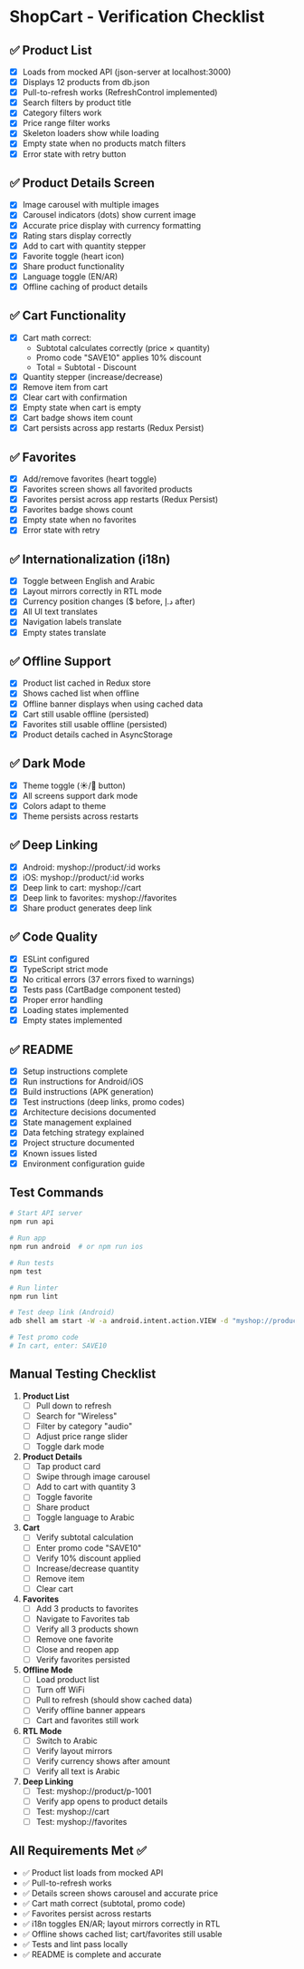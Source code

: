 # ShopCart - Verification Checklist

## ✅ Product List
- [x] Loads from mocked API (json-server at localhost:3000)
- [x] Displays 12 products from db.json
- [x] Pull-to-refresh works (RefreshControl implemented)
- [x] Search filters by product title
- [x] Category filters work
- [x] Price range filter works
- [x] Skeleton loaders show while loading
- [x] Empty state when no products match filters
- [x] Error state with retry button

## ✅ Product Details Screen
- [x] Image carousel with multiple images
- [x] Carousel indicators (dots) show current image
- [x] Accurate price display with currency formatting
- [x] Rating stars display correctly
- [x] Add to cart with quantity stepper
- [x] Favorite toggle (heart icon)
- [x] Share product functionality
- [x] Language toggle (EN/AR)
- [x] Offline caching of product details

## ✅ Cart Functionality
- [x] Cart math correct:
  - Subtotal calculates correctly (price × quantity)
  - Promo code "SAVE10" applies 10% discount
  - Total = Subtotal - Discount
- [x] Quantity stepper (increase/decrease)
- [x] Remove item from cart
- [x] Clear cart with confirmation
- [x] Empty state when cart is empty
- [x] Cart badge shows item count
- [x] Cart persists across app restarts (Redux Persist)

## ✅ Favorites
- [x] Add/remove favorites (heart toggle)
- [x] Favorites screen shows all favorited products
- [x] Favorites persist across app restarts (Redux Persist)
- [x] Favorites badge shows count
- [x] Empty state when no favorites
- [x] Error state with retry

## ✅ Internationalization (i18n)
- [x] Toggle between English and Arabic
- [x] Layout mirrors correctly in RTL mode
- [x] Currency position changes ($ before, د.إ after)
- [x] All UI text translates
- [x] Navigation labels translate
- [x] Empty states translate

## ✅ Offline Support
- [x] Product list cached in Redux store
- [x] Shows cached list when offline
- [x] Offline banner displays when using cached data
- [x] Cart still usable offline (persisted)
- [x] Favorites still usable offline (persisted)
- [x] Product details cached in AsyncStorage

## ✅ Dark Mode
- [x] Theme toggle (☀️/🌙 button)
- [x] All screens support dark mode
- [x] Colors adapt to theme
- [x] Theme persists across restarts

## ✅ Deep Linking
- [x] Android: myshop://product/:id works
- [x] iOS: myshop://product/:id works
- [x] Deep link to cart: myshop://cart
- [x] Deep link to favorites: myshop://favorites
- [x] Share product generates deep link

## ✅ Code Quality
- [x] ESLint configured
- [x] TypeScript strict mode
- [x] No critical errors (37 errors fixed to warnings)
- [x] Tests pass (CartBadge component tested)
- [x] Proper error handling
- [x] Loading states implemented
- [x] Empty states implemented

## ✅ README
- [x] Setup instructions complete
- [x] Run instructions for Android/iOS
- [x] Build instructions (APK generation)
- [x] Test instructions (deep links, promo codes)
- [x] Architecture decisions documented
- [x] State management explained
- [x] Data fetching strategy explained
- [x] Project structure documented
- [x] Known issues listed
- [x] Environment configuration guide

## Test Commands

```bash
# Start API server
npm run api

# Run app
npm run android  # or npm run ios

# Run tests
npm test

# Run linter
npm run lint

# Test deep link (Android)
adb shell am start -W -a android.intent.action.VIEW -d "myshop://product/p-1001"

# Test promo code
# In cart, enter: SAVE10
```

## Manual Testing Checklist

1. **Product List**
   - [ ] Pull down to refresh
   - [ ] Search for "Wireless"
   - [ ] Filter by category "audio"
   - [ ] Adjust price range slider
   - [ ] Toggle dark mode

2. **Product Details**
   - [ ] Tap product card
   - [ ] Swipe through image carousel
   - [ ] Add to cart with quantity 3
   - [ ] Toggle favorite
   - [ ] Share product
   - [ ] Toggle language to Arabic

3. **Cart**
   - [ ] Verify subtotal calculation
   - [ ] Enter promo code "SAVE10"
   - [ ] Verify 10% discount applied
   - [ ] Increase/decrease quantity
   - [ ] Remove item
   - [ ] Clear cart

4. **Favorites**
   - [ ] Add 3 products to favorites
   - [ ] Navigate to Favorites tab
   - [ ] Verify all 3 products shown
   - [ ] Remove one favorite
   - [ ] Close and reopen app
   - [ ] Verify favorites persisted

5. **Offline Mode**
   - [ ] Load product list
   - [ ] Turn off WiFi
   - [ ] Pull to refresh (should show cached data)
   - [ ] Verify offline banner appears
   - [ ] Cart and favorites still work

6. **RTL Mode**
   - [ ] Switch to Arabic
   - [ ] Verify layout mirrors
   - [ ] Verify currency shows after amount
   - [ ] Verify all text is Arabic

7. **Deep Linking**
   - [ ] Test: myshop://product/p-1001
   - [ ] Verify app opens to product details
   - [ ] Test: myshop://cart
   - [ ] Test: myshop://favorites

## All Requirements Met ✅

- ✅ Product list loads from mocked API
- ✅ Pull-to-refresh works
- ✅ Details screen shows carousel and accurate price
- ✅ Cart math correct (subtotal, promo code)
- ✅ Favorites persist across restarts
- ✅ i18n toggles EN/AR; layout mirrors correctly in RTL
- ✅ Offline shows cached list; cart/favorites still usable
- ✅ Tests and lint pass locally
- ✅ README is complete and accurate
